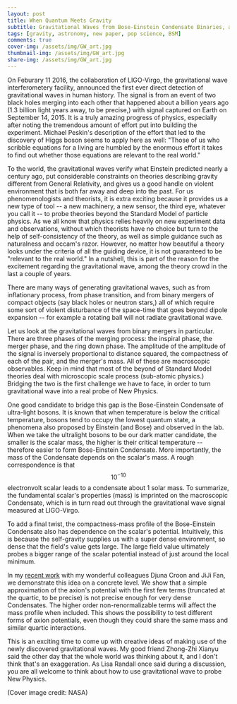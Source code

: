 ```yaml
---
layout: post
title: When Quantum Meets Gravity
subtitle: Gravitational Waves from Bose-Einstein Condensate Binaries, and why Einstein deserves big shoutout, twice.
tags: [gravity, astronomy, new paper, pop science, BSM]
comments: true
cover-img: /assets/img/GW_art.jpg
thumbnail-img: /assets/img/GW_art.jpg
share-img: /assets/img/GW_art.jpg
---
```


On Feburary 11 2016, the collaboration of LIGO-Virgo, the gravitational wave interferometery facility, announced the first ever direct detection of gravitational waves in human history. The signal is from an event of two black holes merging into each other that happened about a billion years ago (1.3 billion light years away, to be precise,) with signal captured on Earth on September 14, 2015. It is a truly amazing progress of physics, especially after noting the tremendous amount of effort put into building the experiment. Michael Peskin's description of the effort that led to the discovery of Higgs boson seems to apply here as well: "Those of us who scribble equations for a living are humbled by the enormous effort it takes to find out whether those equations are relevant to the real world."

To the world, the gravitational waves verify what Einstein predicted nearly a century ago, put considerable constraints on theories describing gravity different from General Relativity, and gives us a good handle on violent environment that is both far away and deep into the past. For us phenomenologists and theorists, it is extra exciting because it provides us a new type of tool -- a new machinery, a new sensor, the third eye, whatever you call it -- to probe theories beyond the Standard Model of particle physics.  As we all know that physics relies heavily on new experiment data and observations, without which theorists have no choice but turn to the help of self-consistency of the theory, as well as simple guidance such as naturalness and occam's razor. However, no matter how beautiful a theory looks under the criteria of all the guiding device, it is not guaranteed to be "relevant to the real world." In a nutshell, this is part of the reason for the excitement regarding the gravitational wave, among the theory crowd in the last a couple of years.

There are many ways of generating gravitational waves, such as from inflationary process, from phase transition, and from binary mergers of compact objects (say black holes or neutron stars,) all of which require some sort of violent disturbance of the space-time that goes beyond dipole expansion -- for example a rotating ball will not radiate gravitational wave.

 Let us look at the gravitational waves from binary mergers in particular. There are three phases of the merging process: the inspiral phase, the merger phase, and the ring down phase. The amplitude of the amplitude of the signal is inversely proportional to distance squared, the compactness of each of the pair, and the merger's mass. All of these are macroscopic observables. Keep in mind that most of the beyond of Standard Model theories deal with microscopic scale process (sub-atomic physics.) Bridging the two is the first challenge we have to face, in order to turn gravitational wave into a real probe of New Physics.

 One good candidate to bridge this gap is the Bose-Einstein Condensate of ultra-light bosons. It is known that when temperature is below the critical temperature, bosons tend to occupy the lowest quantum state, a phenomena also proposed by Einstein (and Bose) and observed in the lab. When we take the ultralight bosons to be our dark matter candidate, the smaller is the scalar mass, the higher is their critical temperature -- therefore easier to form Bose-Einstein Condensate. More importantly, the mass of the Condensate depends on the scalar's mass. A rough correspondence is that $$10^{-10}$$ electronvolt scalar leads to a condensate about 1 solar mass. To summarize, the fundamental scalar's properties (mass) is imprinted on the macroscopic Condensate, which is in turn read out through the gravitational wave signal measured at LIGO-Virgo. 

 To add a final twist, the compactness-mass profile of the Bose-Einstein Condensate also has dependence on the scalar's potential. Intuitively, this is because the self-gravity supplies us with a super dense environment, so dense that the field's value gets large. The large field value ultimately probes a bigger range of the scalar potential instead of just around the local minimum. 

 In my [recent work](https://arxiv.org/abs/1810.01420) with my wonderful colleagues Djuna Croon and JiJi Fan, we demonstrate this idea on a concrete level. We show that a simple approximation of the axion's potential with the first few terms (truncated at the quartic, to be precise) is not precise enough for very dense Condensates. The higher order non-renormalizable terms will affect the mass profile when included. This shows the possibility to test different forms of axion potentials, even though they could share the same mass and similar quartic interactions. 

 This is an exciting time to come up with creative ideas of making use of the newly discovered gravitational waves. My good friend Zhong-Zhi Xianyu said the other day that the whole world was thinking about it, and I don't think that's an exaggeration. As Lisa Randall once said during a discussion, you are all welcome to think about how to use gravitational wave to probe New Physics.

 (Cover image credit: NASA)
